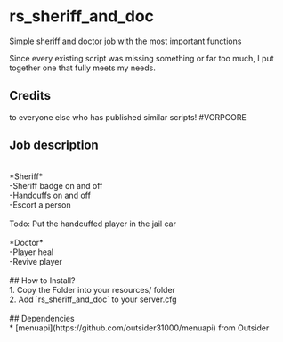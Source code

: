 # rs_sheriff_and_doc
Simple sheriff and doctor job with the most important functions

Since every existing script was missing something or far too much, I put together one that fully meets my needs. <br>
## Credits <br> 
to everyone else who has published similar scripts! #VORPCORE

## Job description <br>
<br>
*Sheriff* <br>
-Sheriff badge on and off <br>
-Handcuffs on and off <br>
-Escort a person <br>
<br>
Todo: Put the handcuffed player in the jail car <br>
<br>
*Doctor* <br>
-Player heal<br>
-Revive player<br>
<br>
## How to Install? <br> 
1. Copy the Folder into your resources/ folder <br> 
2. Add `rs_sheriff_and_doc` to your server.cfg <br> 
<br> 
## Dependencies <br> 
* [menuapi](https://github.com/outsider31000/menuapi) from Outsider
